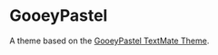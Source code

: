 # GooeyPastel

A theme based on the [GooeyPastel TextMate Theme](http://colorsublime.com/theme/GooeyPastel).
